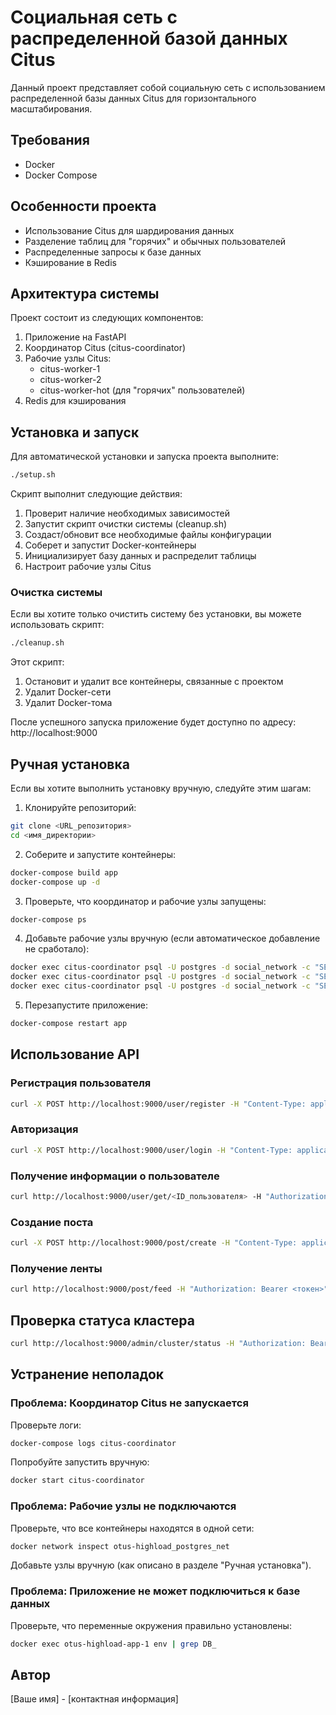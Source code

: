 # Социальная сеть с распределенной базой данных Citus

Данный проект представляет собой социальную сеть с использованием распределенной базы данных Citus для горизонтального масштабирования.

## Требования

- Docker
- Docker Compose

## Особенности проекта

- Использование Citus для шардирования данных
- Разделение таблиц для "горячих" и обычных пользователей
- Распределенные запросы к базе данных
- Кэширование в Redis

## Архитектура системы

Проект состоит из следующих компонентов:

1. Приложение на FastAPI
2. Координатор Citus (citus-coordinator)
3. Рабочие узлы Citus:
   - citus-worker-1
   - citus-worker-2
   - citus-worker-hot (для "горячих" пользователей)
4. Redis для кэширования

## Установка и запуск

Для автоматической установки и запуска проекта выполните:

```bash
./setup.sh
```

Скрипт выполнит следующие действия:
1. Проверит наличие необходимых зависимостей
2. Запустит скрипт очистки системы (cleanup.sh)
3. Создаст/обновит все необходимые файлы конфигурации
4. Соберет и запустит Docker-контейнеры
5. Инициализирует базу данных и распределит таблицы
6. Настроит рабочие узлы Citus

### Очистка системы

Если вы хотите только очистить систему без установки, вы можете использовать скрипт:

```bash
./cleanup.sh
```

Этот скрипт:
1. Остановит и удалит все контейнеры, связанные с проектом
2. Удалит Docker-сети
3. Удалит Docker-тома

После успешного запуска приложение будет доступно по адресу: http://localhost:9000

## Ручная установка

Если вы хотите выполнить установку вручную, следуйте этим шагам:

1. Клонируйте репозиторий:
```bash
git clone <URL_репозитория>
cd <имя_директории>
```

2. Соберите и запустите контейнеры:
```bash
docker-compose build app
docker-compose up -d
```

3. Проверьте, что координатор и рабочие узлы запущены:
```bash
docker-compose ps
```

4. Добавьте рабочие узлы вручную (если автоматическое добавление не сработало):
```bash
docker exec citus-coordinator psql -U postgres -d social_network -c "SELECT master_add_node('citus-worker-1', 5432);"
docker exec citus-coordinator psql -U postgres -d social_network -c "SELECT master_add_node('citus-worker-2', 5432);"
docker exec citus-coordinator psql -U postgres -d social_network -c "SELECT master_add_node('citus-worker-hot', 5432);"
```

5. Перезапустите приложение:
```bash
docker-compose restart app
```

## Использование API

### Регистрация пользователя

```bash
curl -X POST http://localhost:9000/user/register -H "Content-Type: application/json" -d '{"first_name":"Тестовый", "second_name":"Пользователь", "birthdate":"1990-01-01", "email":"test@example.com", "password":"password123", "gender":"male", "city":"Москва", "interests":"тест"}'
```

### Авторизация

```bash
curl -X POST http://localhost:9000/user/login -H "Content-Type: application/json" -d '{"id":"<ID_пользователя>", "password":"password123"}'
```

### Получение информации о пользователе

```bash
curl http://localhost:9000/user/get/<ID_пользователя> -H "Authorization: Bearer <токен>"
```

### Создание поста

```bash
curl -X POST http://localhost:9000/post/create -H "Content-Type: application/json" -H "Authorization: Bearer <токен>" -d '{"text":"Мой первый пост в этой социальной сети!"}'
```

### Получение ленты

```bash
curl http://localhost:9000/post/feed -H "Authorization: Bearer <токен>"
```

## Проверка статуса кластера

```bash
curl http://localhost:9000/admin/cluster/status -H "Authorization: Bearer <токен>"
```

## Устранение неполадок

### Проблема: Координатор Citus не запускается

Проверьте логи:
```bash
docker-compose logs citus-coordinator
```

Попробуйте запустить вручную:
```bash
docker start citus-coordinator
```

### Проблема: Рабочие узлы не подключаются

Проверьте, что все контейнеры находятся в одной сети:
```bash
docker network inspect otus-highload_postgres_net
```

Добавьте узлы вручную (как описано в разделе "Ручная установка").

### Проблема: Приложение не может подключиться к базе данных

Проверьте, что переменные окружения правильно установлены:
```bash
docker exec otus-highload-app-1 env | grep DB_
```

## Автор

[Ваше имя] - [контактная информация] 
